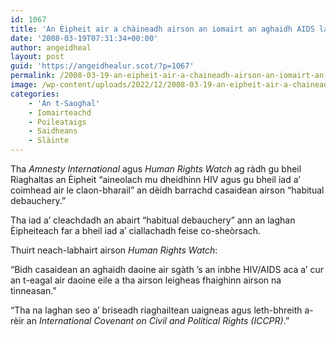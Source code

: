 ```yaml
---
id: 1067
title: 'An Èipheit air a chàineadh airson an iomairt an aghaidh AIDS lagachadh'
date: '2008-03-19T07:31:34+00:00'
author: angeidheal
layout: post
guid: 'https://angeidhealur.scot/?p=1067'
permalink: /2008-03-19-an-eipheit-air-a-chaineadh-airson-an-iomairt-an-aghaidh-aids-lagachadh/
image: /wp-content/uploads/2022/12/2008-03-19-an-eipheit-air-a-chaineadh-airson-an-iomairt-an-aghaidh-aids-lagachadh.webp
categories:
    - 'An t-Saoghal'
    - Iomairteachd
    - Poileataigs
    - Saidheans
    - Slàinte
---
```


Tha *Amnesty International* agus *Human Rights Watch* ag ràdh gu bheil Riaghaltas an Èipheit “aineolach mu dheidhinn HIV agus gu bheil iad a’ coimhead air le claon-bharail” an dèidh barrachd casaidean airson “habitual debauchery.”

Tha iad a’ cleachdadh an abairt “habitual debauchery” ann an laghan Èipheiteach far a bheil iad a’ ciallachadh feise co-sheòrsach.

Thuirt neach-labhairt airson *Human Rights Watch*:

“Bidh casaidean an aghaidh daoine air sgàth ’s an inbhe HIV/AIDS aca a’ cur an t-eagal air daoine eile a tha airson leigheas fhaighinn airson na tinneasan.”

“Tha na laghan seo a’ briseadh riaghailtean uaigneas agus leth-bhreith a-rèir an *International Covenant on Civil and Political Rights (ICCPR)*.”